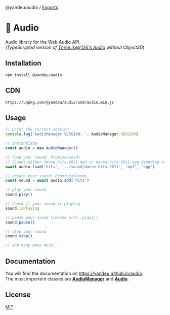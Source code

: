 @yandeu/audio / [Exports](modules.md)

# 🎵 Audio

Audio library for the Web Audio API.  
(_TypeScripted version of [Three.js@r126's Audio](https://threejs.org/docs/#api/en/audio/Audio) without Object3D_)

## Installation

```console
npm install @yandeu/audio
```

## CDN

```console
https://unpkg.com/@yandeu/audio/umd/audio.min.js
```

## Usage

```ts
// print the current version
console.log('AudioManager VERSION: ', AudioManager.VERSION)

// instantiate
const audio = new AudioManager()

// load your sound: Promise<void>
// (Loads either dance-hits-2011.mp3 or dance-hits-2011.ogg depnding on browser support.)
await audio.load('hits', '../sound/dance-hits-2011', 'mp3', 'ogg')

// create your sound: Promise<Sound>
const sound = await audio.add('hits')

// play your sound
sound.play()

// check if your sound is playing
sound.isPlaying

// pause your sound (resume with .play())
sound.pause()

// stop your sound
sound.stop()

// and many many more...
```

## Documentation

You will find the documentation on https://yandeu.github.io/audio.  
The most importent classes are **[AudioManager](https://yandeu.github.io/audio/classes/audiomanager.audiomanager-1.html)** and **[Audio](https://yandeu.github.io/audio/classes/audio_audio.audio.html)**.

## License

[MIT](https://github.com/yandeu/audio/blob/main/LICENSE)
